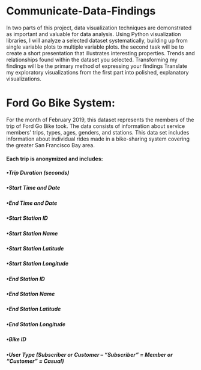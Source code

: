 # Communicate-Data-Findings
In two parts of this project, data visualization techniques are demonstrated as important
and valuable for data analysis. Using Python visualization libraries, I will analyze a
selected dataset systematically, building up from single variable plots to multiple
variable plots. the second task will be to create a short presentation that illustrates
interesting properties. Trends and relationships found within the dataset you selected.
Transforming my findings will be the primary method of expressing your findings
Translate my exploratory visualizations from the first part into polished, explanatory
visualizations.


# Ford Go Bike System:
For the month of February 2019, this dataset represents the members of the trip of Ford Go Bike took.
The data consists of information about service members' trips, types, ages, genders, and stations.
This data set includes information about individual rides made in a bike-sharing system covering the greater San Francisco Bay area.

#### Each trip is anonymized and includes:

##### •Trip Duration (seconds)
##### •Start Time and Date
##### •End Time and Date
##### •Start Station ID
##### •Start Station Name
##### •Start Station Latitude
##### •Start Station Longitude
##### •End Station ID
##### •End Station Name
##### •End Station Latitude
##### •End Station Longitude
##### •Bike ID
##### •User Type (Subscriber or Customer – “Subscriber” = Member or “Customer” = Casual)
